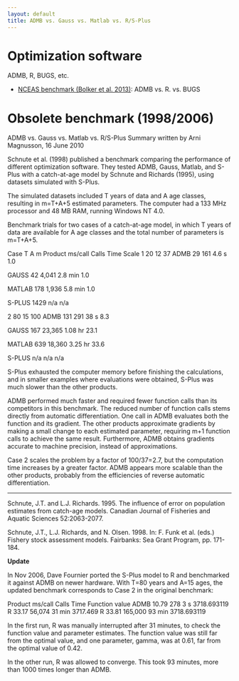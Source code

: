 ```yaml
---
layout: default
title: ADMB vs. Gauss vs. Matlab vs. R/S-Plus
---
```


Optimization software
=====================

ADMB, R, BUGS, etc.

* [NCEAS benchmark (Bolker et al. 2013)](nceas.pdf):  ADMB vs. R. vs. BUGS


Obsolete benchmark (1998/2006)
==============================

ADMB vs. Gauss vs. Matlab vs. R/S-Plus
Summary written by Arni Magnusson, 16 June 2010

Schnute et al. (1998) published a benchmark comparing the performance of different optimization software. They tested ADMB, Gauss, Matlab, and S-Plus with a catch-at-age model by Schnute and Richards (1995), using datasets simulated with S-Plus.

The simulated datasets included T years of data and A age classes, resulting in m=T+A+5 estimated parameters. The computer had a 133 MHz processor and 48 MB RAM, running Windows NT 4.0.

 

Benchmark trials for two cases of a catch-at-age model, in which T years of data are available for A age classes and the total number of parameters is m=T+A+5.

Case
T	A	m	Product	ms/call	Calls
Time
Scale
1	20
12
37
ADMB
29
161
4.6 s
1.0




GAUSS
42
4,041
2.8 min
1.0




MATLAB
178
1,936
5.8 min
1.0




S-PLUS
1429
n/a
n/a

2
80
15
100
ADMB
131
291
38 s
8.3




GAUSS
167
23,365
1.08 hr
23.1




MATLAB
639
18,360
3.25 hr
33.6




S-PLUS
n/a
n/a
n/a

 

 

S-Plus exhausted the computer memory before finishing the calculations, and in smaller examples where evaluations were obtained, S-Plus was much slower than the other products.

ADMB performed much faster and required fewer function calls than its competitors in this benchmark. The reduced number of function calls stems directly from automatic differentiation. One call in ADMB evaluates both the function and its gradient. The other products approximate gradients by making a small change to each estimated parameter, requiring m+1 function calls to achieve the same result. Furthermore, ADMB obtains gradients accurate to machine precision, instead of approximations.

Case 2 scales the problem by a factor of 100/37=2.7, but the computation time increases by a greater factor. ADMB appears more scalable than the other products, probably from the efficiencies of reverse automatic differentiation.

---

Schnute, J.T. and L.J. Richards. 1995. The influence of error on population estimates from catch-age models. Canadian Journal of Fisheries and Aquatic Sciences 52:2063-2077.

Schnute, J.T., L.J. Richards, and N. Olsen. 1998. In: F. Funk et al. (eds.) Fishery stock assessment models. Fairbanks: Sea Grant Program, pp. 171-184.

**Update**

In Nov 2006, Dave Fournier ported the S-Plus model to R and benchmarked it against ADMB on newer hardware. With T=80 years and A=15 ages, the updated benchmark corresponds to Case 2 in the original benchmark:

Product	ms/call
Calls
Time
Function value
ADMB
10.79
278
3 s
3718.693119
R
33.17
56,074
31 min
3717.469
R
33.81
165,000
93 min
3718.693119

In the first run, R was manually interrupted after 31 minutes, to check the function value and parameter estimates. The function value was still far from the optimal value, and one parameter, gamma, was at 0.61, far from the optimal value of 0.42.

In the other run, R was allowed to converge. This took 93 minutes, more than 1000 times longer than ADMB.

